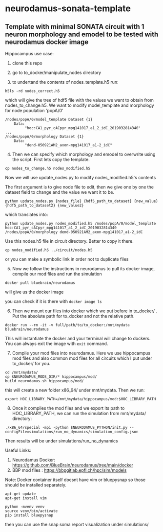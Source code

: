 # neurodamus-sonata-template
Template with minimal SONATA circuit with 1 neuron morphology and emodel to be tested with neurodamus docker image
----

Hippocampus use case:

1. clone this repo
2. go to to_docker/manipulate_nodes directory

3. to undertand the contents of nodes_template.h5 run:

`h5ls -rd nodes_correct.h5`

which will give the tree of hdf5 file with the values we want to obtain from nodes_to_change.h5. We want to modify
model_template and morphology for node population 'popA/0' 

```
/nodes/popA/0/model_template Dataset {1}
    Data:
         "hoc:CA1_pyr_cACpyr_mpg141017_a1_2_idC_2019032814340"
...
/nodes/popA/0/morphology Dataset {1}
    Data:
         "dend-050921AM2_axon-mpg141017_a1-2_idC"
```

4. Then we can specify which morphology and emodel to overwrite using the script. First lets copy the template.

```
cp nodes_to_change.h5 nodes_modified.h5
```

Now we will use update_nodes.py to modify nodes_modified.h5's contents

The first argument is to give node file to edit, then we give one by one the dataset field to change and the value we want it to be.

`python update_nodes.py {nodes_file} {hdf5_path_to_dataset} {new_value} {hdf5_path_to_dataset2} {new_value2}`

which translates into:

`python update_nodes.py nodes_modified.h5 /nodes/popA/0/model_template hoc:CA1_pyr_cACpyr_mpg141017_a1_2_idC_2019032814340 /nodes/popA/0/morphology dend-050921AM2_axon-mpg141017_a1-2_idC`

Use this nodes.h5 file in circuit directory. Better to copy it there.

`cp nodes_modified.h5 ../circuit/nodes.h5`

or you can make a symbolic link in order not to duplicate files

5. Now we follow the instructions in neurodamus to pull its docker image, compile our mod files and run the simulation

`docker pull bluebrain/neurodamus`

will give us the docker image

you can check if it is there with `docker image ls`

6. Then we mount our files into docker which we put before in to_docker/ . Put the absolute path for to_docker and not the relative path.

`docker run --rm -it -v full/path/to/to_docker:/mnt/mydata bluebrain/neurodamus`

This will instantiate the docker and your terminal will change to dockers. You can always exit the image with `exit` command.

7. Compile your mod files into neurodamus. Here we use hippocampus mod files and also common mod files for all circuits which I put under to_docker/ for you.

```
cd /mnt/mydata/
cp $NEURODAMUS_MODS_DIR/* hippocampus/mod/
build_neurodamus.sh hippocampus/mod/
```

this will create a new folder x86_64/ under mnt/mydata. Then we run:

`export HOC_LIBRARY_PATH=/mnt/mydata/hippocampus/mod:$HOC_LIBRARY_PATH`

8. Once it compiles the mod files and we export its path to HOC_LIBRARY_PATH, we can run the simulation from mnt/mydata/ directory:

`./x86_64/special -mpi -python $NEURODAMUS_PYTHON/init.py --configFile=simulations/run_no_dynamics/simulation_config.json`


Then results will be under simulations/run_no_dynamics


Useful Links:
1. Neurodamus Docker: https://github.com/BlueBrain/neurodamus/tree/main/docker
2. BBP mod files : https://bbpgitlab.epfl.ch/hpc/sim/models

Note:
Docker container itself doesnt have vim or bluepysnap so those should be installed separately.

```
apt-get update
apt-get install vim

python -mvenv venv
source venv/bin/activate
pip install bluepysnap
```


then you can use the snap soma report visualization under simulations/
